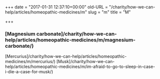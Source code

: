 +++
date = "2017-01-31 12:37:10+00:00"
old-URL = "/charity/how-we-can-help/articles/homeopathic-medicines/m"
slug = "m"
title = "M"

+++

### [Magnesium carbonate]/charity/how-we-can-help/articles/homeopathic-medicines/m/magnesium-carbonate/)
[Mercurius]/charity/how-we-can-help/articles/homeopathic-medicines/m/mercurius/)
[Musk]/charity/how-we-can-help/articles/homeopathic-medicines/m/im-afraid-to-go-to-sleep-in-case-i-die-a-case-for-musk/)
